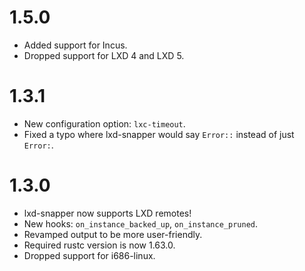 # 1.5.0

- Added support for Incus.
- Dropped support for LXD 4 and LXD 5.

# 1.3.1

- New configuration option: `lxc-timeout`.
- Fixed a typo where lxd-snapper would say `Error::` instead of just `Error:`.

# 1.3.0

- lxd-snapper now supports LXD remotes! 
- New hooks: `on_instance_backed_up`, `on_instance_pruned`.
- Revamped output to be more user-friendly.
- Required rustc version is now 1.63.0.
- Dropped support for i686-linux.
